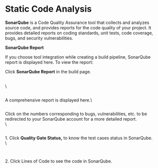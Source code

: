 # Static Code Analysis

**SonarQube** is a Code Quality Assurance tool that collects and analyzes source code, and provides reports for the code quality of your project. It provides detailed reports on coding standards, unit tests, code coverage, bugs, and security vulnerabilities.

**SonarQube Report**

If you choose tool integration while creating a build pipeline, SonarQube report is displayed here. To view the report:

Click **SonarQube Report** in the build page.

\
\


<figure><img src="https://www.docs.releaseowl.com/assets/img/Working%20with%20Build%20Pipelines-17.jpg" alt=""><figcaption></figcaption></figure>

A comprehensive report is displayed here.\


<figure><img src="https://www.docs.releaseowl.com/assets/img/Working%20with%20Build%20Pipelines-18.jpg" alt=""><figcaption></figcaption></figure>

Click on the numbers corresponding to bugs, vulnerabilities, etc. to be redirected to your SonarQube account for a more detailed report.\
\


<figure><img src="https://www.docs.releaseowl.com/assets/img/Working%20with%20Build%20Pipelines-19.jpg" alt=""><figcaption></figcaption></figure>

1\. Click **Quality Gate Status,** to know the test cases status in SonarQube.\
\


<figure><img src="https://www.docs.releaseowl.com/assets/img/Working%20with%20Build%20Pipelines-20.jpg" alt=""><figcaption></figcaption></figure>

<figure><img src="https://www.docs.releaseowl.com/assets/img/Working%20with%20Build%20Pipelines-21.jpg" alt=""><figcaption></figcaption></figure>

2\. Click Lines of Code to see the code in SonarQube.

<figure><img src="https://www.docs.releaseowl.com/assets/img/Working%20with%20Build%20Pipelines-22.jpg" alt=""><figcaption></figcaption></figure>
